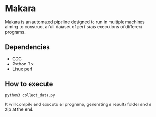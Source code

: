 # Makara

Makara is an automated pipeline designed to run in multiple machines aiming to construct a full dataset of perf stats executions of different programs.

## Dependencies

- GCC
- Python 3.x
- Linux perf

## How to execute

```bash
python3 collect_data.py
```

It will compile and execute all programs, generating a results folder and a zip at the end.
